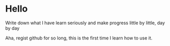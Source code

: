 # Hello
Write down what I have learn seriously and make progress little by little, day by day

Aha, regist github for so long, this is the first time I learn how to use it.
